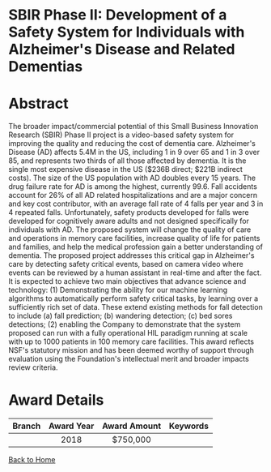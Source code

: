 
SBIR Phase II: Development of a Safety System for Individuals with Alzheimer&#039;s Disease and Related Dementias
=================================================================================================================

# Abstract


The broader impact/commercial potential of this Small Business Innovation Research (SBIR) Phase II project is a video-based safety system for improving the quality and reducing the cost of dementia care. Alzheimer's Disease (AD) affects 5.4M in the US, including 1 in 9 over 65 and 1 in 3 over 85, and represents two thirds of all those affected by dementia. It is the single most expensive disease in the US ($236B direct; $221B indirect costs). The size of the US population with AD doubles every 15 years. The drug failure rate for AD is among the highest, currently 99.6. Fall accidents account for 26% of all AD related hospitalizations and are a major concern and key cost contributor, with an average fall rate of 4 falls per year and 3 in 4 repeated falls. Unfortunately, safety products developed for falls were developed for cognitively aware adults and not designed specifically for individuals with AD. The proposed system will change the quality of care and operations in memory care facilities, increase quality of life for patients and families, and help the medical profession gain a better understanding of dementia. The proposed project addresses this critical gap in Alzheimer's care by detecting safety critical events, based on camera video where events can be reviewed by a human assistant in real-time and after the fact. It is expected to achieve two main objectives that advance science and technology: (1) Demonstrating the ability for our machine learning algorithms to automatically perform safety critical tasks, by learning over a sufficiently rich set of data. These extend existing methods for fall detection to include (a) fall prediction; (b) wandering detection; (c) bed sores detections; (2) enabling the Company to demonstrate that the system proposed can run with a fully operational HIL paradigm running at scale with up to 1000 patients in 100 memory care facilities. This award reflects NSF's statutory mission and has been deemed worthy of support through evaluation using the Foundation's intellectual merit and broader impacts review criteria.  

# Award Details

|Branch|Award Year|Award Amount|Keywords|
| :---: | :---: | :---: | :---: |
||2018|$750,000||
  
  


[Back to Home](https://github.com/chrischow/dod_sbir_awards#379)